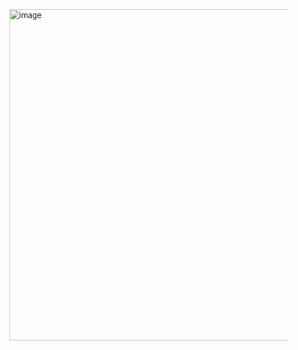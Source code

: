<img width="995" height="597" alt="image" src="https://github.com/user-attachments/assets/9278553f-e351-4623-bdce-e086725ba4f0" />
